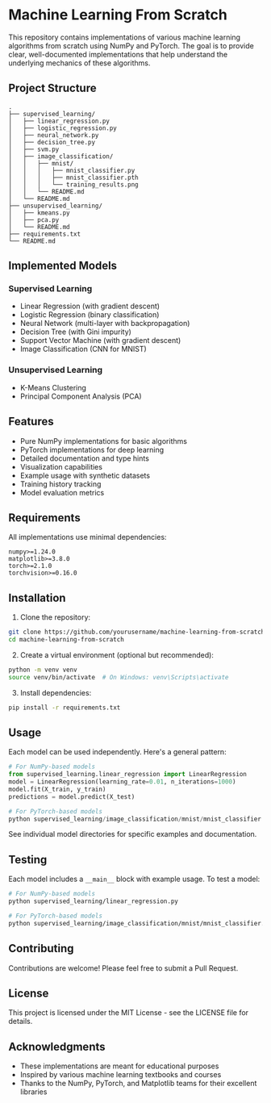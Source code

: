 # Machine Learning From Scratch

This repository contains implementations of various machine learning algorithms from scratch using NumPy and PyTorch. The goal is to provide clear, well-documented implementations that help understand the underlying mechanics of these algorithms.

## Project Structure

```
.
├── supervised_learning/
│   ├── linear_regression.py
│   ├── logistic_regression.py
│   ├── neural_network.py
│   ├── decision_tree.py
│   ├── svm.py
│   ├── image_classification/
│   │   ├── mnist/
│   │   │   ├── mnist_classifier.py
│   │   │   ├── mnist_classifier.pth
│   │   │   └── training_results.png
│   │   └── README.md
│   └── README.md
├── unsupervised_learning/
│   ├── kmeans.py
│   ├── pca.py
│   └── README.md
├── requirements.txt
└── README.md
```

## Implemented Models

### Supervised Learning
- Linear Regression (with gradient descent)
- Logistic Regression (binary classification)
- Neural Network (multi-layer with backpropagation)
- Decision Tree (with Gini impurity)
- Support Vector Machine (with gradient descent)
- Image Classification (CNN for MNIST)

### Unsupervised Learning
- K-Means Clustering
- Principal Component Analysis (PCA)

## Features
- Pure NumPy implementations for basic algorithms
- PyTorch implementations for deep learning
- Detailed documentation and type hints
- Visualization capabilities
- Example usage with synthetic datasets
- Training history tracking
- Model evaluation metrics

## Requirements
All implementations use minimal dependencies:
```
numpy>=1.24.0
matplotlib>=3.8.0
torch>=2.1.0
torchvision>=0.16.0
```

## Installation
1. Clone the repository:
```bash
git clone https://github.com/yourusername/machine-learning-from-scratch.git
cd machine-learning-from-scratch
```

2. Create a virtual environment (optional but recommended):
```bash
python -m venv venv
source venv/bin/activate  # On Windows: venv\Scripts\activate
```

3. Install dependencies:
```bash
pip install -r requirements.txt
```

## Usage
Each model can be used independently. Here's a general pattern:

```python
# For NumPy-based models
from supervised_learning.linear_regression import LinearRegression
model = LinearRegression(learning_rate=0.01, n_iterations=1000)
model.fit(X_train, y_train)
predictions = model.predict(X_test)

# For PyTorch-based models
python supervised_learning/image_classification/mnist/mnist_classifier.py
```

See individual model directories for specific examples and documentation.

## Testing
Each model includes a `__main__` block with example usage. To test a model:

```bash
# For NumPy-based models
python supervised_learning/linear_regression.py

# For PyTorch-based models
python supervised_learning/image_classification/mnist/mnist_classifier.py
```

## Contributing
Contributions are welcome! Please feel free to submit a Pull Request.

## License
This project is licensed under the MIT License - see the LICENSE file for details.

## Acknowledgments
- These implementations are meant for educational purposes
- Inspired by various machine learning textbooks and courses
- Thanks to the NumPy, PyTorch, and Matplotlib teams for their excellent libraries 
